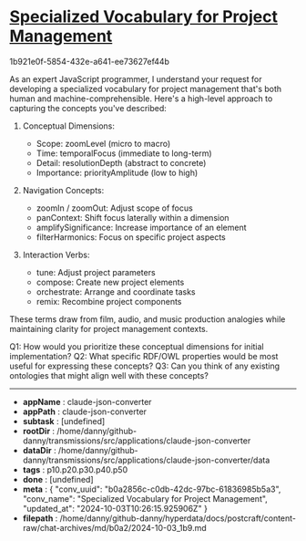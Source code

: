# [Specialized Vocabulary for Project Management](https://claude.ai/chat/b0a2856c-c0db-42dc-97bc-61836985b5a3)

1b921e0f-5854-432e-a641-ee73627ef44b

 As an expert JavaScript programmer, I understand your request for developing a specialized vocabulary for project management that's both human and machine-comprehensible. Here's a high-level approach to capturing the concepts you've described:

1. Conceptual Dimensions:
   - Scope: zoomLevel (micro to macro)
   - Time: temporalFocus (immediate to long-term)
   - Detail: resolutionDepth (abstract to concrete)
   - Importance: priorityAmplitude (low to high)

2. Navigation Concepts:
   - zoomIn / zoomOut: Adjust scope of focus
   - panContext: Shift focus laterally within a dimension
   - amplifySignificance: Increase importance of an element
   - filterHarmonics: Focus on specific project aspects

3. Interaction Verbs:
   - tune: Adjust project parameters
   - compose: Create new project elements
   - orchestrate: Arrange and coordinate tasks
   - remix: Recombine project components

These terms draw from film, audio, and music production analogies while maintaining clarity for project management contexts.

Q1: How would you prioritize these conceptual dimensions for initial implementation?
Q2: What specific RDF/OWL properties would be most useful for expressing these concepts?
Q3: Can you think of any existing ontologies that might align well with these concepts?

---

* **appName** : claude-json-converter
* **appPath** : claude-json-converter
* **subtask** : [undefined]
* **rootDir** : /home/danny/github-danny/transmissions/src/applications/claude-json-converter
* **dataDir** : /home/danny/github-danny/transmissions/src/applications/claude-json-converter/data
* **tags** : p10.p20.p30.p40.p50
* **done** : [undefined]
* **meta** : {
  "conv_uuid": "b0a2856c-c0db-42dc-97bc-61836985b5a3",
  "conv_name": "Specialized Vocabulary for Project Management",
  "updated_at": "2024-10-03T10:26:15.925906Z"
}
* **filepath** : /home/danny/github-danny/hyperdata/docs/postcraft/content-raw/chat-archives/md/b0a2/2024-10-03_1b9.md